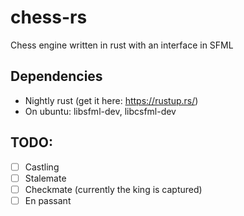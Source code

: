 # chess-rs

Chess engine written in rust with an interface in SFML

## Dependencies
- Nightly rust (get it here: https://rustup.rs/)
- On ubuntu: libsfml-dev, libcsfml-dev

## TODO:
- [ ] Castling
- [ ] Stalemate
- [ ] Checkmate (currently the king is captured)
- [ ] En passant
